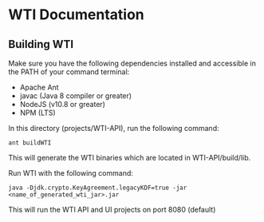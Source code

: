 # WTI Documentation

## Building WTI

Make sure you have the following dependencies installed and accessible in the PATH of your command terminal:
* Apache Ant
* javac (Java 8 compiler or greater)
* NodeJS (v10.8 or greater)
* NPM (LTS)

In this directory (projects/WTI-API), run the following command:

`ant buildWTI`

This will generate the WTI binaries which are located in WTI-API/build/lib.

Run WTI with the following command:

`java -Djdk.crypto.KeyAgreement.legacyKDF=true -jar <name_of_generated_wti_jar>.jar`

This will run the WTI API and UI projects on port 8080 (default)
